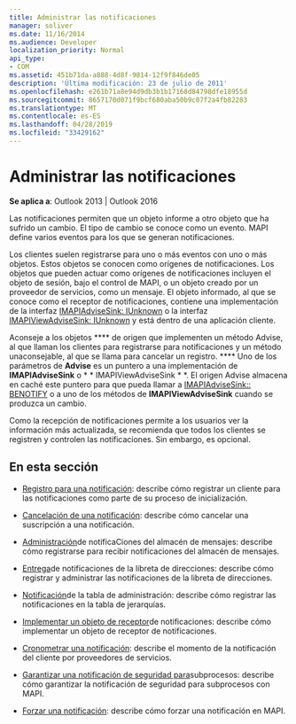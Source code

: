 ```yaml
---
title: Administrar las notificaciones
manager: soliver
ms.date: 11/16/2014
ms.audience: Developer
localization_priority: Normal
api_type:
- COM
ms.assetid: 451b71da-a888-4d8f-9814-12f9f846de05
description: 'Última modificación: 23 de julio de 2011'
ms.openlocfilehash: e261b71a8e94d9db3b1b17168d84798dfe18955d
ms.sourcegitcommit: 8657170d071f9bcf680aba50b9c07f2a4fb82283
ms.translationtype: MT
ms.contentlocale: es-ES
ms.lasthandoff: 04/28/2019
ms.locfileid: "33429162"
---
```

# <a name="handling-notifications"></a>Administrar las notificaciones

**Se aplica a**: Outlook 2013 | Outlook 2016 
  
Las notificaciones permiten que un objeto informe a otro objeto que ha sufrido un cambio. El tipo de cambio se conoce como un evento. MAPI define varios eventos para los que se generan notificaciones. 
  
Los clientes suelen registrarse para uno o más eventos con uno o más objetos. Estos objetos se conocen como orígenes de notificaciones. Los objetos que pueden actuar como orígenes de notificaciones incluyen el objeto de sesión, bajo el control de MAPI, o un objeto creado por un proveedor de servicios, como un mensaje. El objeto informado, al que se conoce como el receptor de notificaciones, contiene una implementación de la interfaz [IMAPIAdviseSink: IUnknown](imapiadvisesinkiunknown.md) o la interfaz [IMAPIViewAdviseSink: IUnknown](imapiviewadvisesinkiunknown.md) y está dentro de una aplicación cliente. 
  
Aconseje a los objetos **** de origen que implementen un método Advise, al que llaman los clientes para registrarse para notificaciones y un método unaconsejable, al que se llama para cancelar un registro. **** Uno de los parámetros de **Advise** es un puntero a una implementación de **IMAPIAdviseSink** o * * IMAPIViewAdviseSink * *. El origen Advise almacena en caché este puntero para que pueda llamar a [IMAPIAdviseSink:: BENOTIFY](imapiadvisesink-onnotify.md) o a uno de los métodos de **IMAPIViewAdviseSink** cuando se produzca un cambio. 
  
Como la recepción de notificaciones permite a los usuarios ver la información más actualizada, se recomienda que todos los clientes se registren y controlen las notificaciones. Sin embargo, es opcional.
  
## <a name="in-this-section"></a>En esta sección

- [Registro para una notificación](registering-for-a-notification.md): describe cómo registrar un cliente para las notificaciones como parte de su proceso de inicialización.
    
- [Cancelación de una notificación](canceling-a-notification.md): describe cómo cancelar una suscripción a una notificación.
    
- [Administración](handling-message-store-notification.md)de notificaCiones del almacén de mensajes: describe cómo registrarse para recibir notificaciones del almacén de mensajes.
    
- [Entrega](handing-address-book-notification.md)de notificaciones de la libreta de direcciones: describe cómo registrar y administrar las notificaciones de la libreta de direcciones.
    
- [Notificación](handling-table-notification.md)de la tabla de administración: describe cómo registrar las notificaciones en la tabla de jerarquías.
    
- [Implementar un objeto de receptor](implementing-an-advise-sink-object.md)de notificaciones: describe cómo implementar un objeto de receptor de notificaciones.
    
- [Cronometrar una notificación](timing-a-notification.md): describe el momento de la notificación del cliente por proveedores de servicios.
    
- [Garantizar una notificación de seguridad para](ensuring-a-thread-safe-notification.md)subprocesos: describe cómo garantizar la notificación de seguridad para subprocesos con MAPI.
    
- [Forzar una notificación](forcing-a-notification.md): describe cómo forzar una notificación en MAPI.
    

